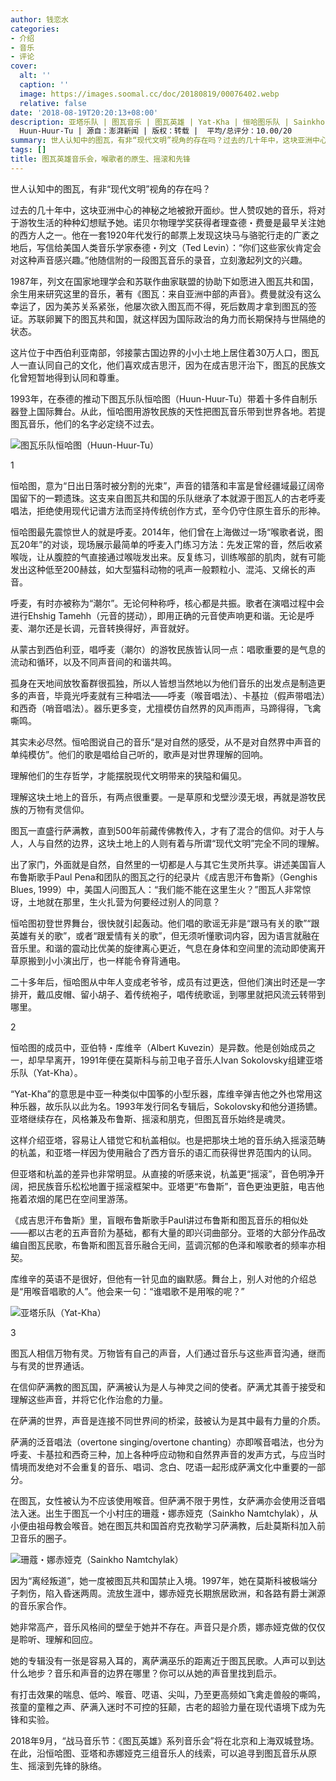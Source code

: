```yaml
---
author: 钱恋水
categories:
- 介绍
- 音乐
- 评论
cover:
  alt: ''
  caption: ''
  image: https://images.soomal.cc/doc/20180819/00076402.webp
  relative: false
date: '2018-08-19T20:20:13+08:00'
description: 亚塔乐队 | 图瓦音乐 | 图瓦英雄 | Yat-Kha | 恒哈图乐队 | Sainkho Namtchylak | 珊蔻・娜赤娅克 |
  Huun-Huur-Tu | 源自：澎湃新闻 | 版权：转载 |  平均/总评分：10.00/20
summary: 世人认知中的图瓦，有非“现代文明”视角的存在吗？过去的几十年中，这块亚洲中心的神秘之地被掀开面纱。世人赞叹她的音乐，将对于游牧生活的种种幻想赋予她。诺贝尔物理学奖获得者理查德・费曼是最早关注她的西方人之一……
tags: []
title: 图瓦英雄音乐会，喉歌者的原生、摇滚和先锋
---
```


世人认知中的图瓦，有非“现代文明”视角的存在吗？

过去的几十年中，这块亚洲中心的神秘之地被掀开面纱。世人赞叹她的音乐，将对于游牧生活的种种幻想赋予她。诺贝尔物理学奖获得者理查德・费曼是最早关注她的西方人之一。他在一套1920年代发行的邮票上发现这块马与骆驼行走的广袤之地后，写信给美国人类音乐学家泰德・列文（Ted Levin）：“你们这些家伙肯定会对这种声音感兴趣。”他随信附的一段图瓦音乐的录音，立刻激起列文的兴趣。

1987年，列文在国家地理学会和苏联作曲家联盟的协助下如愿进入图瓦共和国，余生用来研究这里的音乐，著有《图瓦：来自亚洲中部的声音》。费曼就没有这么幸运了，因为美苏关系紧张，他屡次欲入图瓦而不得，死后数周才拿到图瓦的签证。苏联卵翼下的图瓦共和国，就这样因为国际政治的角力而长期保持与世隔绝的状态。

这片位于中西伯利亚南部，邻接蒙古国边界的小小土地上居住着30万人口，图瓦人一直认同自己的文化，他们喜欢成吉思汗，因为在成吉思汗治下，图瓦的民族文化曾短暂地得到认同和尊重。

1993年，在泰德的推动下图瓦乐队恒哈图（Huun-Huur-Tu）带着十多件自制乐器登上国际舞台。从此，恒哈图用游牧民族的天性把图瓦音乐带到世界各地。若提图瓦音乐，他们的名字必定绕不过去。

![图瓦乐队恒哈图（Huun-Huur-Tu）](https://images.soomal.cc/doc/20180819/00076401.webp)





1

恒哈图，意为“日出日落时被分割的光束”，声音的错落和丰富是曾经疆域最辽阔帝国留下的一颗遗珠。这支来自图瓦共和国的乐队继承了本就源于图瓦人的古老呼麦唱法，拒绝使用现代记谱方法而坚持传统创作方式，至今仍守住原生音乐的形神。

恒哈图最先震惊世人的就是呼麦。2014年，他们曾在上海做过一场“喉歌者说，图瓦20年”的对谈，现场展示最简单的呼麦入门练习方法：先发正常的音，然后收紧喉咙，让从腹腔的气直接通过喉咙发出来。反复练习，训练喉部的肌肉，就有可能发出这种低至200赫兹，如大型猫科动物的吼声一般颗粒小、混沌、又绵长的声音。

呼麦，有时亦被称为“潮尔”。无论何种称呼，核心都是共振。歌者在演唱过程中会进行Ehshig Tamehh（元音的搓动），即用正确的元音使声响更和谐。无论是呼麦、潮尔还是长调，元音转换得好，声音就好。

从蒙古到西伯利亚，唱呼麦（潮尔）的游牧民族皆认同一点：唱歌重要的是气息的流动和循环，以及不同声音间的和谐共鸣。

孤身在天地间放牧畜群很孤独，所以人皆想当然地以为他们音乐的出发点是制造更多的声音，毕竟光呼麦就有三种唱法――呼麦（喉音唱法）、卡基拉（假声带唱法）和西奇（哨音唱法）。器乐更多变，尤擅模仿自然界的风声雨声，马蹄得得，飞禽嘶鸣。

其实未必尽然。恒哈图说自己的音乐“是对自然的感受，从不是对自然界中声音的单纯模仿”。他们的歌是唱给自己听的，歌声是对世界理解的回响。

理解他们的生存哲学，才能摆脱现代文明带来的狭隘和偏见。

理解这块土地上的音乐，有两点很重要。一是草原和戈壁沙漠无垠，再就是游牧民族的万物有灵信仰。

图瓦一直盛行萨满教，直到500年前藏传佛教传入，才有了混合的信仰。对于人与人，人与自然的边界，这块土地上的人则有着与所谓“现代文明”完全不同的理解。

出了家门，外面就是自然，自然里的一切都是人与其它生灵所共享。讲述美国盲人布鲁斯歌手Paul Pena和团队的图瓦之行的纪录片《成吉思汗布鲁斯》（Genghis Blues, 1999）中，美国人问图瓦人：“我们能不能在这里生火？”图瓦人非常惊讶，土地就在那里，生火扎营为何要经过别人的同意？

恒哈图初登世界舞台，很快就引起轰动。他们唱的歌谣无非是“跟马有关的歌”“跟英雄有关的歌”，或者“跟爱情有关的歌”，但无须听懂歌词内容，因为语言就融在音乐里。和谐的震动比优美的旋律离心更近，气息在身体和空间里的流动即使离开草原搬到小小演出厅，也一样能令脊背通电。

二十多年后，恒哈图从中年人变成老爷爷，成员有过更迭，但他们演出时还是一字排开，戴瓜皮帽、留小胡子、着传统袍子，唱传统歌谣，到哪里就把风流云转带到哪里。

2

恒哈图的成员中，亚伯特・库维辛（Albert Kuvezin）是异数。他是创始成员之一，却早早离开，1991年便在莫斯科与前卫电子音乐人Ivan Sokolovsky组建亚塔乐队（Yat-Kha）。

“Yat-Kha”的意思是中亚一种类似中国筝的小型乐器，库维辛弹吉他之外也常用这种乐器，故乐队以此为名。1993年发行同名专辑后，Sokolovsky和他分道扬镳。亚塔继续存在，风格兼及布鲁斯、摇滚和朋克，但图瓦音乐始终是魂灵。

这样介绍亚塔，容易让人错觉它和杭盖相似。也是把那块土地的音乐纳入摇滚范畴的杭盖，和亚塔一样因为使用融合了西方音乐的语汇而获得世界范围内的认同。

但亚塔和杭盖的差异也非常明显。从直接的听感来说，杭盖更“摇滚”，音色明净开阔，把民族音乐松松地置于摇滚框架中。亚塔更“布鲁斯”，音色更浊更脏，电吉他拖着浓烟的尾巴在空间里游荡。

《成吉思汗布鲁斯》里，盲眼布鲁斯歌手Paul讲过布鲁斯和图瓦音乐的相似处――都以古老的五声音阶为基础，都有大量的即兴词曲部分。亚塔的大部分作品改编自图瓦民歌，布鲁斯和图瓦音乐融合无间，蓝调沉郁的色泽和喉歌者的频率亦相契。

库维辛的英语不是很好，但他有一针见血的幽默感。舞台上，别人对他的介绍总是“用喉音唱歌的人”。他会来一句：“谁唱歌不是用喉的呢？”

![亚塔乐队（Yat-Kha）](https://images.soomal.cc/doc/20180819/00076402.webp)





3

图瓦人相信万物有灵。万物皆有自己的声音，人们通过音乐与这些声音沟通，继而与有灵的世界通话。

在信仰萨满教的图瓦国，萨满被认为是人与神灵之间的使者。萨满尤其善于接受和理解这些声音，并将它化作治愈的力量。

在萨满的世界，声音是连接不同世界间的桥梁，鼓被认为是其中最有力量的介质。

萨满的泛音唱法（overtone singing/overtone chanting）亦即喉音唱法，也分为呼麦、卡基拉和西奇三种，加上各种呼应动物和自然界声音的发声方式，与应当时情境而发绝对不会重复的音乐、唱词、念白、呓语一起形成萨满文化中重要的一部分。

在图瓦，女性被认为不应该使用喉音。但萨满不限于男性，女萨满亦会使用泛音唱法入迷。出生于图瓦一个小村庄的珊蔻・娜赤娅克（Sainkho Namtchylak），从小便由祖母教会喉音。她在图瓦共和国首府克孜勒学习萨满教，后赴莫斯科加入前卫音乐的圈子。

![珊蔻・娜赤娅克（Sainkho Namtchylak）](https://images.soomal.cc/doc/20180819/00076403.webp)





因为“离经叛道”，她一度被图瓦共和国禁止入境。1997年，她在莫斯科被极端分子刺伤，陷入昏迷两周。流放生涯中，娜赤娅克长期旅居欧洲，和各路有爵士渊源的音乐家合作。

她非常高产，音乐风格间的壁垒于她并不存在。声音只是介质，娜赤娅克做的仅仅是聆听、理解和回应。

她的专辑没有一张是容易入耳的，离萨满巫乐的距离近于图瓦民歌。人声可以到达什么地步？音乐和声音的边界在哪里？你可以从她的声音里找到启示。

有打击效果的喘息、低吟、喉音、呓语、尖叫，乃至更高频如飞禽走兽般的嘶鸣，孩童的童稚之声、萨满入迷时不可控的狂颠，古老的超验力量在现代语境下成为先锋和实验。

2018年9月，“战马音乐节：《图瓦英雄》系列音乐会”将在北京和上海双城登场。在此，沿恒哈图、亚塔和赤娜娅克三组音乐人的线索，可以追寻到图瓦音乐从原生、摇滚到先锋的脉络。